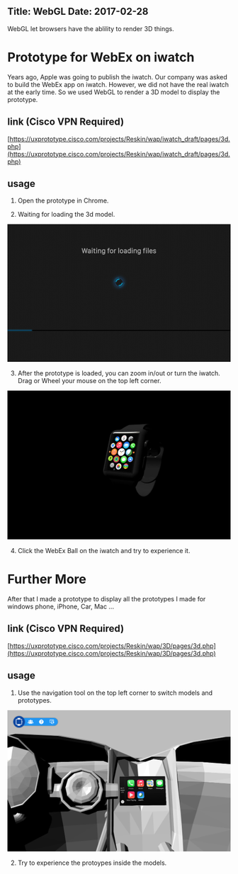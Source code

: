 Title: WebGL
Date: 2017-02-28
---

WebGL let browsers have the ablility to render 3D things. 

# Prototype for WebEx on iwatch

Years ago, Apple was going to publish the iwatch. Our company was asked to build the WebEx app on iwatch. However, we did not have the real iwatch at the early time. So we used WebGL to render a 3D model to display the prototype. 

## link (Cisco VPN Required)

[https://uxprototype.cisco.com/projects/Reskin/wap/iwatch_draft/pages/3d.php](https://uxprototype.cisco.com/projects/Reskin/wap/iwatch_draft/pages/3d.php)

## usage

1) Open the prototype in Chrome.

2) Waiting for loading the 3d model.

![loading screen](../../img_data/research/WebGL1.png)

3) After the prototype is loaded, you can zoom in/out or turn the iwatch. Drag or Wheel your mouse on the top left corner.

![loading screen](../../img_data/research/WebGL2.png)

4) Click the WebEx Ball on the iwatch and try to experience it.

# Further More

After that I made a prototype to display all the prototypes I made for windows phone, iPhone, Car, Mac ...

## link (Cisco VPN Required)

[https://uxprototype.cisco.com/projects/Reskin/wap/3D/pages/3d.php](https://uxprototype.cisco.com/projects/Reskin/wap/3D/pages/3d.php)

## usage

1) Use the navigation tool on the top left corner to switch models and prototypes.

![loading screen](../../img_data/research/WebGL3.png)

2) Try to experience the protoypes inside the models.